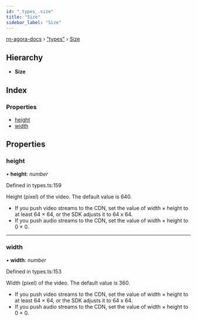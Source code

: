```yaml
---
id: "_types_.size"
title: "Size"
sidebar_label: "Size"
---
```


[rn-agora-docs](../globals.md) › ["types"](../modules/_types_.md) › [Size](_types_.size.md)

## Hierarchy

* **Size**

## Index

### Properties

* [height](_types_.size.md#height)
* [width](_types_.size.md#width)

## Properties

###  height

• **height**: *number*

Defined in types.ts:159

Height (pixel) of the video. The default value is 640.
- If you push video streams to the CDN, set the value of width × height to at least 64 × 64, or the SDK adjusts it to 64 x 64.
- If you push audio streams to the CDN, set the value of width × height to 0 × 0.

___

###  width

• **width**: *number*

Defined in types.ts:153

Width (pixel) of the video. The default value is 360.
- If you push video streams to the CDN, set the value of width × height to at least 64 × 64, or the SDK adjusts it to 64 x 64.
- If you push audio streams to the CDN, set the value of width × height to 0 × 0.
